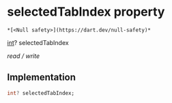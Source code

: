 


# selectedTabIndex property




    *[<Null safety>](https://dart.dev/null-safety)*


[int](https://api.flutter.dev/flutter/dart-core/int-class.html)? selectedTabIndex
  
_read / write_






## Implementation

```dart
int? selectedTabIndex;


```








